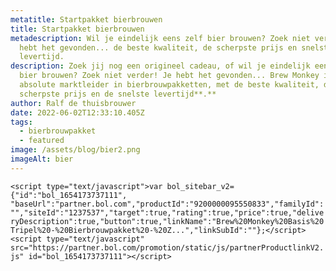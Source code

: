 ```yaml
---
metatitle: Startpakket bierbrouwen
title: Startpakket bierbrouwen
metadescription: Wil je eindelijk eens zelf bier brouwen? Zoek niet verder! Je
  hebt het gevonden... de beste kwaliteit, de scherpste prijs en snelste
  levertijd.
description: Zoek jij nog een origineel cadeau, of wil je eindelijk eens zelf
  bier brouwen? Zoek niet verder! Je hebt het gevonden... Brew Monkey is de
  absolute marktleider in bierbrouwpakketten, met de beste kwaliteit, de
  scherpste prijs en de snelste levertijd**.**
author: Ralf de thuisbrouwer
date: 2022-06-02T12:33:10.405Z
tags:
  - bierbrouwpakket
  - featured
image: /assets/blog/bier2.png
imageAlt: bier
---
```

`<script type="text/javascript">var bol_sitebar_v2={"id":"bol_1654173737111", "baseUrl":"partner.bol.com","productId":"9200000095550833","familyId":"","siteId":"1237537","target":true,"rating":true,"price":true,"deliveryDescription":true,"button":true,"linkName":"Brew%20Monkey%20Basis%20Tripel%20-%20Bierbrouwpakket%20-%20Z...","linkSubId":""};</script><script type="text/javascript" src="https://partner.bol.com/promotion/static/js/partnerProductlinkV2.js" id="bol_1654173737111"></script>`